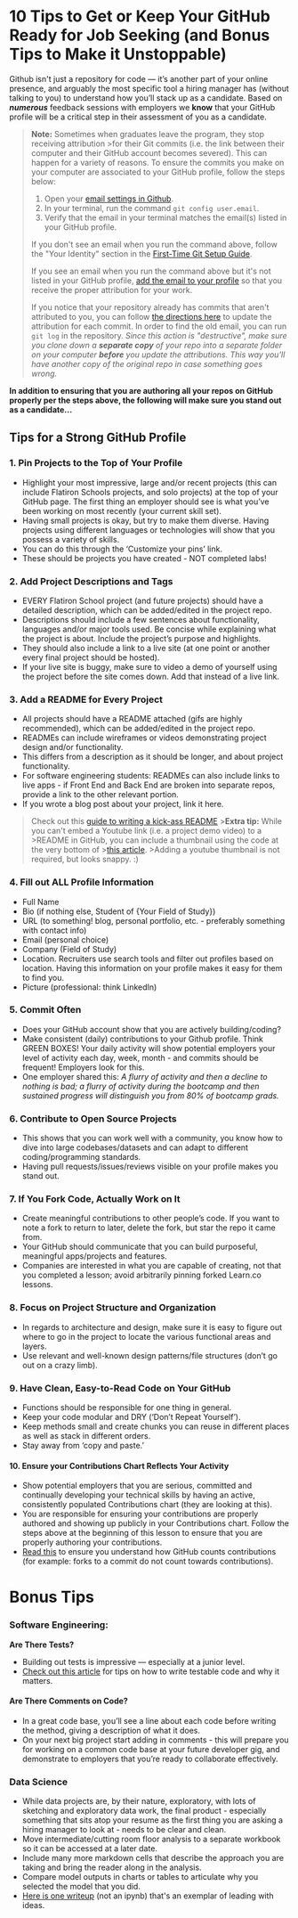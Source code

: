 # 10 Tips to Get or Keep Your GitHub Ready for Job Seeking (and Bonus Tips to Make it Unstoppable)

Github isn't just a repository for code — it’s another part of your online presence, and arguably the most specific tool a hiring manager has (without talking to you) to understand how you’ll stack up as a candidate. Based on _**numerous**_ feedback sessions with employers we **know** that your GitHub profile will be a critical step in their assessment of you as a candidate.

> **Note:** Sometimes when graduates leave the program, they stop receiving attribution >for their Git commits (i.e. the link between their computer and their GitHub account becomes severed). This can happen for a variety of reasons. To ensure the commits you make on your computer are associated to your GitHub profile, follow the steps below:
>
> 1. Open your [email settings in Github](https://github.com/settings/emails).
> 2. In your terminal, run the command `git config user.email`.
> 3. Verify that the email in your terminal matches the email(s) listed in your GitHub profile.
>
> If you don't see an email when you run the command above, follow the "Your Identity" section in the [First-Time Git Setup Guide](https://git-scm.com/book/en/v2/Getting-Started-First-Time-Git-Setup#_your_identity).
>
> If you see an email when you run the command above but it's not listed in your GitHub profile, [add the email to your profile](https://github.com/settings/emails#email_label) so that you receive the proper attribution for your work.
>
> If you notice that your repository already has commits that aren't attributed to you, you can follow [the directions here](https://help.github.com/en/articles/changing-author-info) to update the attribution for each commit. In order to find the old email, you can run `git log` in the repository. _Since this action is "destructive", make sure you clone down a **separate copy** of your repo into a separate folder on your computer **before** you update the attributions. This way you'll have another copy of the original repo in case something goes wrong._

**In addition to ensuring that you are authoring all your repos on GitHub properly per the steps above, the following will make sure you stand out as a candidate...**

## Tips for a Strong GitHub Profile

### 1. Pin Projects to the Top of Your Profile

- Highlight your most impressive, large and/or recent projects (this can include Flatiron Schools projects, and solo projects) at the top of your GitHub page. The first thing an employer should see is what you’ve been working on most recently (your current skill set).
- Having small projects is okay, but try to make them diverse. Having projects using different languages or technologies will show that you possess a variety of skills.
- You can do this through the ‘Customize your pins’ link.
- These should be projects you have created - NOT completed labs!

### 2. Add Project Descriptions and Tags

- EVERY Flatiron School project (and future projects) should have a detailed description, which can be added/edited in the project repo.
- Descriptions should include a few sentences about functionality, languages and/or major tools used. Be concise while explaining what the project is about. Include the project’s purpose and highlights.
- They should also include a link to a live site (at one point or another every final project should be hosted).
- If your live site is buggy, make sure to video a demo of yourself using the project before the site comes down. Add that instead of a live link.

### 3. Add a README for Every Project

- All projects should have a README attached (gifs are highly recommended), which can be added/edited in the project repo.
- READMEs can include wireframes or videos demonstrating project design and/or functionality.
- This differs from a description as it should be longer, and about project functionality.
- For software engineering students: READMEs can also include links to live apps - if Front End and Back End are broken into separate repos, provide a link to the other relevant portion.
- If you wrote a blog post about your project, link it here.

> Check out this [guide to writing a kick-ass README](https://medium.com/@meakaakka/>a-beginners-guide-to-writing-a-kickass-readme-7ac01da88ab3) >**Extra tip:** While you can't embed a Youtube link (i.e. a project demo video) to a >README in GitHub, you can include a thumbnail using the code at the very bottom of >[this article](https://github.com/adam-p/markdown-here/wiki/Markdown-Cheatsheet#links). >Adding a youtube thumbnail is not required, but looks snappy. :)

### 4. Fill out ALL Profile Information

- Full Name
- Bio (if nothing else, Student of {Your Field of Study})
- URL (to something! blog, personal portfolio, etc. - preferably something with contact info)
- Email (personal choice)
- Company (Field of Study)
- Location. Recruiters use search tools and filter out profiles based on location. Having this information on your profile makes it easy for them to find you.
- Picture (professional: think LinkedIn)

### 5. Commit Often

- Does your GitHub account show that you are actively building/coding?
- Make consistent (daily) contributions to your Github profile. Think GREEN BOXES! Your daily activity will show potential employers your level of activity each day, week, month - and commits should be frequent! Employers look for this.
- One employer shared this: _A flurry of activity and then a decline to nothing is bad; a flurry of activity during the bootcamp and then sustained progress will distinguish you from 80% of bootcamp grads._

### 6. Contribute to Open Source Projects

- This shows that you can work well with a community, you know how to dive into large codebases/datasets and can adapt to different coding/programming standards.
- Having pull requests/issues/reviews visible on your profile makes you stand out.

### 7. If You Fork Code, Actually Work on It

- Create meaningful contributions to other people’s code. If you want to note a fork to return to later, delete the fork, but star the repo it came from.
- Your GitHub should communicate that you can build purposeful, meaningful apps/projects and features.
- Companies are interested in what you are capable of creating, not that you completed a lesson; avoid arbitrarily pinning forked Learn.co lessons.

### 8. Focus on Project Structure and Organization

- In regards to architecture and design, make sure it is easy to figure out where to go in the project to locate the various functional areas and layers.
- Use relevant and well-known design patterns/file structures (don’t go out on a crazy limb).

### 9. Have Clean, Easy-to-Read Code on Your GitHub

- Functions should be responsible for one thing in general.
- Keep your code modular and DRY (‘Don’t Repeat Yourself’).
- Keep methods small and create chunks you can reuse in different places as well as stack in different orders.
- Stay away from ‘copy and paste.’

#### 10. Ensure your Contributions Chart Reflects Your Activity

- Show potential employers that you are serious, committed and continually developing your technical skills by having an active, consistently populated Contributions chart (they are looking at this).
- You are responsible for ensuring your contributions are properly authored and showing up publicly in your Contributions chart. Follow the steps above at the beginning of this lesson to ensure that you are properly authoring your contributions.
- [Read this](https://help.github.com/en/github/setting-up-and-managing-your-github-profile/why-are-my-contributions-not-showing-up-on-my-profile) to ensure you understand how GitHub counts contributions (for example: forks to a commit do not count towards contributions).

# Bonus Tips

### Software Engineering:

**Are There Tests?**

- Building out tests is impressive — especially at a junior level.
- [Check out this article](https://www.toptal.com/qa/how-to-write-testable-code-and-why-it-matters) for tips on how to write testable code and why it matters.

#### Are There Comments on Code?

- In a great code base, you’ll see a line about each code before writing the method, giving a description of what it does.
- On your next big project start adding in comments - this will prepare you for working on a common code base at your future developer gig, and demonstrate to employers that you’re ready to collaborate effectively.

### Data Science

- While data projects are, by their nature, exploratory, with lots of sketching and exploratory data work, the final product - especially something that sits atop your resume as the first thing you are asking a hiring manager to look at - needs to be clear and clean.
- Move intermediate/cutting room floor analysis to a separate workbook so it can be accessed at a later date.
- Include many more markdown cells that describe the approach you are taking and bring the reader along in the analysis.
- Compare model outputs in charts or tables to articulate why you selected the model that you did.
- [Here is one writeup](https://towardsdatascience.com/custom-loss-functions-for-gradient-boosting-f79c1b40466d) (not an ipynb) that's an exemplar of leading with ideas.
